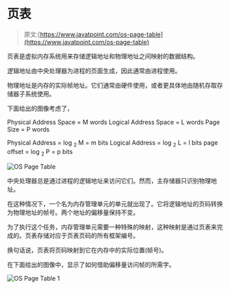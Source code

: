 # 页表

> 原文:[https://www.javatpoint.com/os-page-table](https://www.javatpoint.com/os-page-table)

页表是虚拟内存系统用来存储逻辑地址和物理地址之间映射的数据结构。

逻辑地址由中央处理器为进程的页面生成，因此通常由进程使用。

物理地址是内存的实际帧地址。它们通常由硬件使用，或者更具体地由随机存取存储器子系统使用。

下面给出的图像考虑了，

Physical Address Space = M words
Logical Address Space = L words
Page Size = P words

Physical Address = log <sub>2</sub> M = m bits
Logical Address = log <sub>2</sub> L = l bits
page offset = log <sub>2</sub> P = p bits

![OS Page Table](../Images/6566411234b0f971979d1a699fffc797.png)

中央处理器总是通过进程的逻辑地址来访问它们。然而，主存储器只识别物理地址。

在这种情况下，一个名为内存管理单元的单元就出现了。它将逻辑地址的页码转换为物理地址的帧号。两个地址的偏移量保持不变。

为了执行这个任务，内存管理单元需要一种特殊的映射，这种映射是通过页表来完成的。页表存储对应于页表页码的所有框架编号。

换句话说，页表将页码映射到它在内存中的实际位置(帧号)。

在下面给出的图像中，显示了如何借助偏移量访问帧的所需字。

![OS Page Table 1](../Images/f7ff6cdcf5302f93780b2b3001eb521e.png)